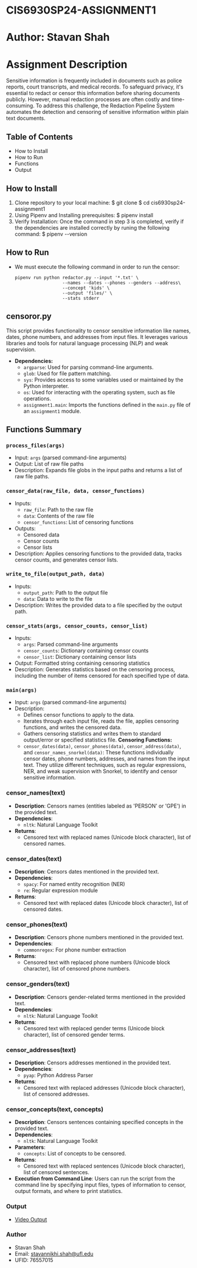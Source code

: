 # CIS6930SP24-ASSIGNMENT1

# Author: Stavan Shah

# Assignment Description 

Sensitive information is frequently included in documents such as police reports, court transcripts, and medical records. To safeguard privacy, it's essential to redact or censor this information before sharing documents publicly. However, manual redaction processes are often costly and time-consuming. To address this challenge, the Redaction Pipeline System automates the detection and censoring of sensitive information within plain text documents.

## Table of Contents

- How to Install
- How to Run 
- Functions
- Output

## How to Install
  1. Clone repository to your local machine:
    $ git clone 
    $ cd cis6930sp24-assignment1
  2. Using Pipenv and Installing prerequisites:
    $ pipenv install
  3. Verify Installation: Once the command in step 3 is completed, verify if the dependencies are installed correctly by runing the following command:
    $ pipenv --version
## How to Run
- We must execute the following command in order to run the censor:
  ```
  pipenv run python redactor.py --input '*.txt' \
                    --names --dates --phones --genders --address\
                    --concept 'kids' \
                    --output 'files/' \
                    --stats stderr
  ```                  
## censoror.py
   This script provides functionality to censor sensitive information like names, dates, phone   numbers, and addresses from input files. It leverages various libraries and tools for natural language processing (NLP) and weak supervision.

- **Dependencies:**
   - `argparse`: Used for parsing command-line arguments.
   - `glob`: Used for file pattern matching.
   - `sys`: Provides access to some variables used or maintained by the Python interpreter.
   - `os`: Used for interacting with the operating system, such as file operations.
   - `assignment1.main`: Imports the functions defined in the `main.py` file of an `assignment1` module.

## Functions Summary

### `process_files(args)`
- Input: `args` (parsed command-line arguments)
- Output: List of raw file paths
- Description: Expands file globs in the input paths and returns a list of raw file paths.

### `censor_data(raw_file, data, censor_functions)`
- Inputs:
  - `raw_file`: Path to the raw file
  - `data`: Contents of the raw file
  - `censor_functions`: List of censoring functions
- Outputs: 
  - Censored data
  - Censor counts
  - Censor lists
- Description: Applies censoring functions to the provided data, tracks censor counts, and generates censor lists.

### `write_to_file(output_path, data)`
- Inputs:
  - `output_path`: Path to the output file
  - `data`: Data to write to the file
- Description: Writes the provided data to a file specified by the output path.

### `censor_stats(args, censor_counts, censor_list)`
- Inputs:
  - `args`: Parsed command-line arguments
  - `censor_counts`: Dictionary containing censor counts
  - `censor_list`: Dictionary containing censor lists
- Output: Formatted string containing censoring statistics
- Description: Generates statistics based on the censoring process, including the number of items censored for each specified type of data.

### `main(args)`
- Input: `args` (parsed command-line arguments)
- Description: 
  - Defines censor functions to apply to the data.
  - Iterates through each input file, reads the file, applies censoring functions, and writes the censored data.
  - Gathers censoring statistics and writes them to standard output/error or specified statistics file. 
**Censoring Functions:**
   - `censor_dates(data)`, `censor_phones(data)`, `censor_address(data)`, and `censor_names_snorkel(data)`: These functions individually censor dates, phone numbers, addresses, and names from the input text. They utilize different techniques, such as regular expressions, NER, and weak supervision with Snorkel, to identify and censor sensitive information.
         
### censor_names(text)
- **Description**: Censors names (entities labeled as 'PERSON' or 'GPE') in the provided text.
- **Dependencies**:
  - `nltk`: Natural Language Toolkit
- **Returns**: 
  - Censored text with replaced names (Unicode block character), list of censored names.

### censor_dates(text)
- **Description**: Censors dates mentioned in the provided text.
- **Dependencies**:
  - `spacy`: For named entity recognition (NER)
  - `re`: Regular expression module
- **Returns**: 
  - Censored text with replaced dates (Unicode block character), list of censored dates.

### censor_phones(text)
- **Description**: Censors phone numbers mentioned in the provided text.
- **Dependencies**:
  - `commonregex`: For phone number extraction
- **Returns**: 
  - Censored text with replaced phone numbers (Unicode block character), list of censored phone numbers.

### censor_genders(text)
- **Description**: Censors gender-related terms mentioned in the provided text.
- **Dependencies**:
  - `nltk`: Natural Language Toolkit
- **Returns**: 
  - Censored text with replaced gender terms (Unicode block character), list of censored gender terms.

### censor_addresses(text)
- **Description**: Censors addresses mentioned in the provided text.
- **Dependencies**:
  - `pyap`: Python Address Parser
- **Returns**: 
  - Censored text with replaced addresses (Unicode block character), list of censored addresses.

### censor_concepts(text, concepts)
- **Description**: Censors sentences containing specified concepts in the provided text.
- **Dependencies**:
  - `nltk`: Natural Language Toolkit
- **Parameters**:
  - `concepts`: List of concepts to be censored.
- **Returns**: 
  - Censored text with replaced sentences (Unicode block character), list of censored sentences.
- **Execution from Command Line**:
   Users can run the script from the command line by specifying input files, types of information to censor, output formats, and where to print statistics.


### Output
- [Video Output](https://drive.google.com/drive/u/0/folders/1DRVznn_oRCXWsUMo9vDfUhNH_6PlbE6X)

### Author 
  - Stavan Shah
  - Email: stavannikhi.shah@ufl.edu
  - UFID: 76557015

